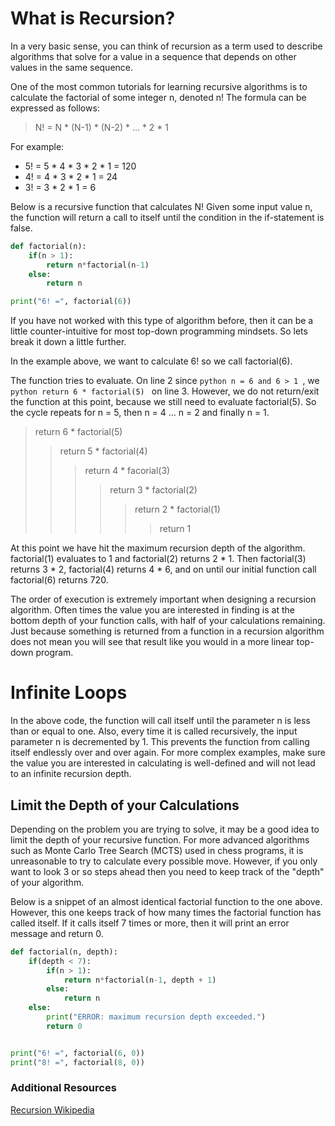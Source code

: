 # What is Recursion?

In a very basic sense, you can think of recursion as a term used to describe algorithms that solve for a value in a sequence that depends on other values in the same sequence. 

One of the most common tutorials for learning recursive algorithms is to calculate the factorial of some integer n, denoted n! The formula can be expressed as follows:

> N! = N * (N-1) * (N-2) * ... * 2 * 1

For example: 
+ 5! = 5 * 4 * 3 * 2 * 1 = 120 
+ 4! = 4 * 3 * 2 * 1 = 24 
+ 3! = 3 * 2 * 1 = 6 

Below is a recursive function that calculates N! Given some input value n, the function will return a call to itself until the condition in the if-statement is false.

```python runnable
def factorial(n):
    if(n > 1):
        return n*factorial(n-1)
    else:
        return n

print("6! =", factorial(6))
```

If you have not worked with this type of algorithm before, then it can be a little counter-intuitive for most top-down programming mindsets. So lets break it down a little further.

In the example above, we want to calculate 6! so we call factorial(6).

The function tries to evaluate. On line 2 since ```python n = 6 and 6 > 1 ```, we ```python return 6 * factorial(5) ``` on line 3. However, we do not return/exit the function at this point, because we still need to evaluate factorial(5).
So the cycle repeats for n = 5, then n = 4 ... n = 2 and finally n = 1. 

> return 6 * factorial(5)
>> return 5 * factorial(4)
>>> return 4 * facorial(3)
>>>> return 3 * factorial(2)
>>>>> return 2 * factorial(1)
>>>>>> return 1

At this point we have hit the maximum recursion depth of the algorithm. factorial(1) evaluates to 1 and factorial(2) returns 2 * 1. Then factorial(3) returns 3 * 2, factorial(4) returns 4 * 6, and on until our initial function call factorial(6) returns 720.

The order of execution is extremely important when designing a recursion algorithm. Often times the value you are interested in finding is at the bottom depth of your function calls, with half of your calculations remaining. Just because something is returned from a function in a recursion algorithm does not mean you will see that result like you would in a more linear top-down program.

# Infinite Loops

In the above code, the function will call itself until the parameter n is less than or equal to one. Also, every time it is called recursively, the input parameter n is decremented by 1.
This prevents the function from calling itself endlessly over and over again. For more complex examples, make sure the value you are interested in calculating is well-defined and will not lead to an infinite recursion depth.

## Limit the Depth of your Calculations

Depending on the problem you are trying to solve, it may be a good idea to limit the depth of your recursive function. For more advanced algorithms such as Monte Carlo Tree Search (MCTS) used in chess programs, it is unreasonable to try to calculate every possible move. However, if you only want to look 3 or so steps ahead then you need to keep track of the "depth" of your algorithm.

Below is a snippet of an almost identical factorial function to the one above. However, this one keeps track of how many times the factorial function has called itself. If it calls itself 7 times or more, then it will print an error message and return 0.

```python runnable
def factorial(n, depth):
    if(depth < 7):
        if(n > 1):
            return n*factorial(n-1, depth + 1)
        else:
            return n
    else:
        print("ERROR: maximum recursion depth exceeded.")
        return 0


print("6! =", factorial(6, 0))
print("8! =", factorial(8, 0))
```


### Additional Resources

[Recursion Wikipedia](https://en.wikipedia.org/wiki/Recursion_(computer_science))

